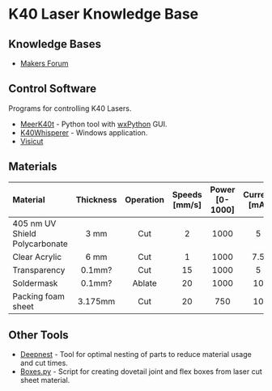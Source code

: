 # K40 Laser Knowledge Base

## Knowledge Bases

* [Makers Forum](https://forum.makerforums.info/t/new-to-k40-start-here/79751)

## Control Software

Programs for controlling K40 Lasers.

* [MeerK40t](https://github.com/meerk40t/meerk40t/wiki) - Python tool with [wxPython](https://www.wxpython.org/) GUI.
* [K40Whisperer](https://www.scorchworks.com/K40whisperer/k40whisperer.html) - Windows application.
* [Visicut](https://visicut.org/)

## Materials

| Material | Thickness | Operation | Speeds [mm/s] | Power [0-1000] | Current [mA] | Passes |
| :--- | :---: | :---: | :---: | :---: | :---: | :---: |
| 405 nm UV Shield Polycarbonate | 3 mm   | Cut    |  2 | 1000 |   5  | 1 |
| Clear Acrylic                  | 6 mm   | Cut    |  1 | 1000 |  7.5 | 1 | 
| Transparency                   | 0.1mm? | Cut    | 15 | 1000 |  5   | 1 |
| Soldermask                     | 0.1mm? | Ablate | 20 | 1000 | 10   | 1 |
| Packing foam sheet             | 3.175mm| Cut    | 20 |  750 | 10   | 2 | 

## Other Tools

* [Deepnest](https://deepnest.io/) - Tool for optimal nesting of parts to reduce material usage and cut times.
* [Boxes.py](https://boxes.hackerspace-bamberg.de/) - Script for creating dovetail joint and flex boxes from laser cut sheet material. 
 
